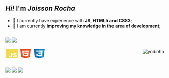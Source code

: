 ## *Hi!* I'm ***Joisson Rocha***

- 🔭 I currently have experience with **JS, HTML5 and CSS3**;
- 🌱 I am currently **improving my knowledge in the area of development**;

##
<!-- outro efeito -> midnight-purple -->
<div>
  <img height="150em" src="https://github-readme-stats.vercel.app/api?username=strattegia0704&theme=midnight-purple"/>
  <img height="150em" src="https://github-readme-stats.vercel.app/api/top-langs/?username=strattegia0704&layout=compact&langs_count=7&theme=midnight-purple"/>
</div>
<div style="display: inline_block"><br>
  <img align="center" alt="Js" height="30" width="40" src="https://raw.githubusercontent.com/devicons/devicon/master/icons/javascript/javascript-plain.svg">
  <img align="center" alt="HTML" height="30" width="40" src="https://raw.githubusercontent.com/devicons/devicon/master/icons/html5/html5-original.svg">
  <img align="center" alt="CSS" height="30" width="40" src="https://raw.githubusercontent.com/devicons/devicon/master/icons/css3/css3-original.svg">
  <img align="right" alt="yodinha" src="https://media.discordapp.net/attachments/861650276519641109/879132176053051472/baby-yoda_1.gif">
</div>
  
  ##
  
<div> 
  <a href = "mailto:strattegiadev@gmail.com" target="_blank"><img src="https://img.shields.io/badge/-Gmail-C72F23?style=for-the-badge&logo=gmail&logoColor=white" target="_blank"></a>
  <a href = "https://www.linkedin.com/in/joisson-victor-brand%C3%A3o-rocha-7515b8229/" target="_blank"><img src="https://img.shields.io/badge/Linkedin-00669C?style=for-the-badge&logo=linkedin&logoColor=white" target="_blank"></a>
  <a href = "https://beacons.ai/strattegia" target="_blank"><img src="https://img.shields.io/badge/%F0%9F%93%A6-All%20My%20Social%20Medias-3B3838?style=for-the-badge&logo=&logoColor=white" target="_blank"></a>
</div>
